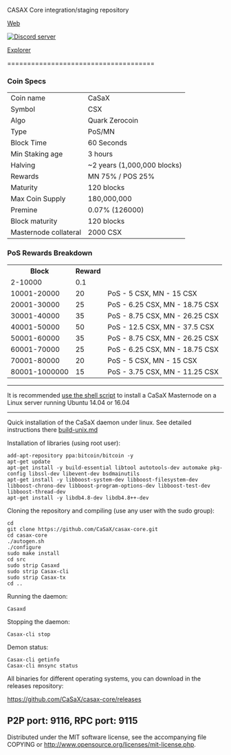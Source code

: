 CASAX Core integration/staging repository

[Web](https://casax.cc)

<a href="https://discord.gg/9rS5Rpu"><img src="https://discordapp.com/api/guilds/489548449704968193/embed.png" alt="Discord server" /></a>

[Explorer](http://explorer.casax.cc)

=====================================

### Coin Specs
<table>
<tr><td>Coin name</td><td>CaSaX</td></tr>
<tr><td>Symbol</td><td>CSX</td></tr>
<tr><td>Algo</td><td>Quark Zerocoin</td></tr>
<tr><td>Type</td><td>PoS/MN</td></tr>
<tr><td>Block Time</td><td>60 Seconds</td></tr>
<tr><td>Min Staking age</td><td>3 hours</td></tr>
<tr><td>Halving</td><td>~2 years (1,000,000 blocks)</td></tr>
<tr><td>Rewards</td><td>MN 75% / POS 25%</td></tr>
<tr><td>Maturity</td><td>120 blocks</td></tr>
<tr><td>Max Coin Supply</td><td>180,000,000</td></tr>
<tr><td>Premine</td><td>0.07% (126000)</td></tr>
<tr><td>Block maturity</td><td>120 blocks</td></tr>
<tr><td>Masternode collateral</td><td>2000 CSX</td></tr>
</table>

### PoS Rewards Breakdown

<table>
<th>Block</th><th>Reward</th><th></th>
<tr><td>2-10000</td><td>0.1</td><td></td></tr>
<tr><td>10001-20000</td><td>20</td><td>PoS - 5 CSX, MN - 15 CSX</td></tr>
<tr><td>20001-30000</td><td>25</td><td>PoS - 6.25 CSX, MN - 18.75 CSX</td></tr>
<tr><td>30001-40000</td><td>35</td><td>PoS - 8.75 CSX, MN - 26.25 CSX</td></tr>
<tr><td>40001-50000</td><td>50</td><td>PoS - 12.5 CSX, MN - 37.5 CSX</td></tr>
<tr><td>50001-60000</td><td>35</td><td>PoS - 8.75 CSX, MN - 26.25 CSX</td></tr>
<tr><td>60001-70000</td><td>25</td><td>PoS - 6.25 CSX, MN - 18.75 CSX</td></tr>
<tr><td>70001-80000</td><td>20</td><td>PoS - 5 CSX, MN - 15 CSX</td></tr>
<tr><td>80001-1000000</td><td>15</td><td>PoS - 3.75 CSX, MN - 11.25 CSX</td></tr>
</table>


***

It is recommended [use the shell script](https://github.com/CaSaX/mn-install) to install a CaSaX Masternode on a Linux server running Ubuntu 14.04 or 16.04

***

Quick installation of the CaSaX daemon under linux. See detailed instructions there [build-unix.md](build-unix.md)

Installation of libraries (using root user):

    add-apt-repository ppa:bitcoin/bitcoin -y
    apt-get update
    apt-get install -y build-essential libtool autotools-dev automake pkg-config libssl-dev libevent-dev bsdmainutils
    apt-get install -y libboost-system-dev libboost-filesystem-dev libboost-chrono-dev libboost-program-options-dev libboost-test-dev libboost-thread-dev
    apt-get install -y libdb4.8-dev libdb4.8++-dev

Cloning the repository and compiling (use any user with the sudo group):

    cd
    git clone https://github.com/CaSaX/casax-core.git
    cd casax-core
    ./autogen.sh
    ./configure
    sudo make install
    cd src
    sudo strip Casaxd
    sudo strip Casax-cli
    sudo strip Casax-tx
    cd ..

Running the daemon:

    Casaxd 

Stopping the daemon:

    Casax-cli stop

Demon status:

    Casax-cli getinfo
    Casax-cli mnsync status

All binaries for different operating systems, you can download in the releases repository:

https://github.com/CaSaX/casax-core/releases

P2P port: 9116, RPC port: 9115
-
Distributed under the MIT software license, see the accompanying file COPYING or http://www.opensource.org/licenses/mit-license.php.
